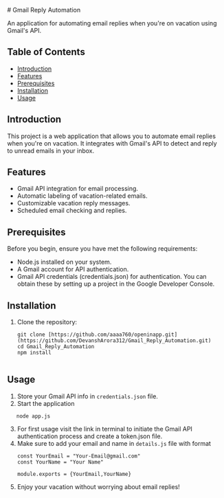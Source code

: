 ﻿﻿# Gmail Reply Automation

An application for automating email replies when you're on vacation using Gmail's API.

## Table of Contents

- [Introduction](#introduction)
- [Features](#features)
- [Prerequisites](#prerequisites)
- [Installation](#installation)
- [Usage](#usage)

## Introduction

This project is a web application that allows you to automate email replies when you're on vacation. It integrates with Gmail's API to detect and reply to unread emails in your inbox.

## Features

- Gmail API integration for email processing.
- Automatic labeling of vacation-related emails.
- Customizable vacation reply messages.
- Scheduled email checking and replies.

## Prerequisites

Before you begin, ensure you have met the following requirements:

- Node.js installed on your system.
- A Gmail account for API authentication.
- Gmail API credentials (credentials.json) for authentication. You can obtain these by setting up a project in the Google Developer Console.

## Installation

1. Clone the repository:

   ```shell
   git clone [https://github.com/aaaa760/openinapp.git](https://github.com/DevanshArora312/Gmail_Reply_Automation.git)
   cd Gmail_Reply_Automation
   npm install


 ## Usage

   
1. Store your Gmail API info in `credentials.json` file.
2. Start the application
```
   node app.js
```
3. For first usage visit the link in terminal to initiate the Gmail API authentication process and create a token.json file.
4. Make sure to add your email and name in `details.js` file with format
   ```
   const YourEmail = "Your-Email@gmail.com"
   const YourName = "Your Name"
   
   module.exports = {YourEmail,YourName} 
   ```
6. Enjoy your vacation without worrying about email replies!

